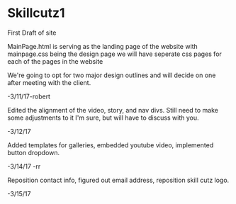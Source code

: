 # Skillcutz1
First Draft of site


MainPage.html is serving as the landing page of the website with mainpage.css being the design page
  we will have seperate css pages for each of the pages in the website
  
We're going to opt for two major design outlines and will decide on one after meeting with the client. 

-3/11/17-robert

Edited the alignment of the video, story, and nav divs. Still need to make some adjustments to it I'm sure, but will have to discuss with you. 

-3/12/17

Added templates for galleries, embedded youtube video, implemented button dropdown.

-3/14/17 -rr

Reposition contact info, figured out email address, reposition skill cutz logo.

-3/15/17
